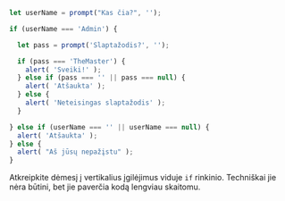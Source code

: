 

```js run demo
let userName = prompt("Kas čia?", '');

if (userName === 'Admin') {

  let pass = prompt('Slaptažodis?', '');

  if (pass === 'TheMaster') {
    alert( 'Sveiki!' );
  } else if (pass === '' || pass === null) {
    alert( 'Atšaukta' );
  } else {
    alert( 'Neteisingas slaptažodis' );
  }

} else if (userName === '' || userName === null) {
  alert( 'Atšaukta' );
} else {
  alert( "Aš jūsų nepažįstu" );
}
```

Atkreipkite dėmesį į vertikalius įgilėjimus viduje `if` rinkinio. Techniškai jie nėra būtini, bet jie paverčia kodą lengviau skaitomu.
